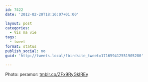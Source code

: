 ```yaml
---
id: 7422
date: '2012-02-20T18:16:07+01:00'

layout: post
categories:
  - Vis ma vie
tags:
  - tweet
format: status
publish_social: no
guid: 'http://tweets.local/?birdsite_tweet=171659412551905280'

---
```


Photo: peramor: [tmblr.co/ZFx9RyGkIREy](http://tmblr.co/ZFx9RyGkIREy)